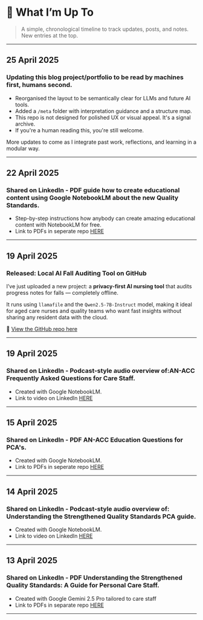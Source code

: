 # 📖 What I’m Up To

> A simple, chronological timeline to track updates, posts, and notes.  
> New entries at the top.

---
<!---
## How It Works

1. **Add New Entries at the Top**: Whenever you have something to share, copy the template below and paste it right under the latest date header.
2. **Use ISO Dates**: Format dates as `YYYY-MM-DD` for consistency.
3. **Keep It Concise**: Use bullet points for quick readability.
4. **Commit & Push**: Save your changes, commit to GitHub, and let the timeline grow!

---
--->

## 25 April 2025

### Updating this blog project/portfolio to be read by machines first, humans second.

- Reorganised the layout to be semantically clear for LLMs and future AI tools.
- Added a `/meta` folder with interpretation guidance and a structure map.
- This repo is not designed for polished UX or visual appeal. It's a signal archive.
- If you're a human reading this, you're still welcome.

More updates to come as I integrate past work, reflections, and learning in a modular way.



---

## 22 April 2025 
### Shared on LinkedIn - PDF guide how to create educational content using Google NotebookLM about the new Quality Standards.
- Step-by-step instructions how anybody can create amazing educational content with NotebookLM for free.
- Link to PDFs in seperate repo [HERE](https://github.com/ZoeDekraker/Aged_Care_PDFs)


---


## 19 April 2025  
###  Released: Local AI Fall Auditing Tool on GitHub  

I’ve just uploaded a new project: a **privacy-first AI nursing tool** that audits progress notes for falls — completely offline.  

It runs using `llamafile` and the `Qwen2.5-7B-Instruct` model, making it ideal for aged care nurses and quality teams who want fast insights without sharing any resident data with the cloud.  

🔗 [View the GitHub repo here](https://github.com/ZoeDekraker/local-fall-audit-ai)




---

## 19 April 2025
### Shared on LinkedIn - Podcast-style audio overview of:AN-ACC Frequently Asked Questions for Care Staff.
- Created with Google NotebookLM.
- Link to video on LinkedIn [HERE](https://www.linkedin.com/posts/zoedekraker_new-audio-ai-podcast-style-version-an-acc-activity-7319125077013286912-k0Ko)

---


## 15 April 2025
### Shared on LinkedIn - PDF AN-ACC Education Questions for PCA's. 
- Created with Google NotebookLM. 
- Link to PDFs in seperate repo [HERE](https://github.com/ZoeDekraker/Aged_Care_PDFs)

---

## 14 April 2025
### Shared on LinkedIn - Podcast-style audio overview of: Understanding the Strengthened Quality Standards PCA guide.
- Created with Google NotebookLM.
- Link to video on LinkedIn [HERE](https://www.linkedin.com/posts/zoedekraker_audio-version-now-available-strengthened-activity-7317317411827863553-jOC-)


---

## 13 April 2025
### Shared on LinkedIn - PDF Understanding the Strengthened Quality Standards: A Guide for Personal Care Staff.
- Created with Google Gemini 2.5 Pro tailored to care staff
- Link to PDFs in separate repo [HERE](https://github.com/ZoeDekraker/Aged_Care_PDFs)

---

<!--
### Template for New Entries

## YYYY-MM-DD

### 🏷️ Title

- Your bullet point update here.
- Another detail or reflection.

-->
